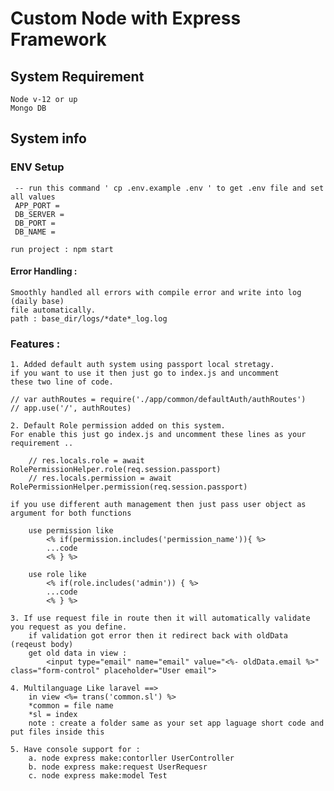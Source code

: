 # Custom Node with Express Framework

## System Requirement
    Node v-12 or up
    Mongo DB
## System info
    
### ENV Setup
     -- run this command ' cp .env.example .env ' to get .env file and set all values
     APP_PORT = 
     DB_SERVER = 
     DB_PORT = 
     DB_NAME = 
    
    run project : npm start
    
#### Error Handling :
    Smoothly handled all errors with compile error and write into log (daily base)
    file automatically.
    path : base_dir/logs/*date*_log.log
    
### Features : 

    1. Added default auth system using passport local stretagy.
    if you want to use it then just go to index.js and uncomment 
    these two line of code.
    
    // var authRoutes = require('./app/common/defaultAuth/authRoutes')
    // app.use('/', authRoutes)
    
    2. Default Role permission added on this system.
    For enable this just go index.js and uncomment these lines as your requirement ..
    
        // res.locals.role = await RolePermissionHelper.role(req.session.passport)
        // res.locals.permission = await RolePermissionHelper.permission(req.session.passport)
    
    if you use different auth management then just pass user object as argument for both functions
    
        use permission like 
            <% if(permission.includes('permission_name')){ %>
            ...code
            <% } %>
            
        use role like 
            <% if(role.includes('admin')) { %>
            ...code
            <% } %>
    
    3. If use request file in route then it will automatically validate you request as you define.
        if validation got error then it redirect back with oldData (reqeust body)
        get old data in view :
            <input type="email" name="email" value="<%- oldData.email %>" class="form-control" placeholder="User email">
        
    4. Multilanguage Like laravel ==> 
        in view <%= trans('common.sl') %>
        *common = file name 
        *sl = index
        note : create a folder same as your set app laguage short code and put files inside this
    
    5. Have console support for : 
        a. node express make:contorller UserController 
        b. node express make:request UserRequesr
        c. node express make:model Test
